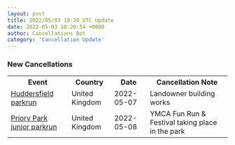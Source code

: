 ```yaml
---
layout: post
title: 2022/05/03 18:20 UTC Update
date: 2022-05-03 18:20:54 +0000
author: Cancellations Bot
category: 'Cancellation Update'
---
```


<h3>New Cancellations</h3>
<div class='hscrollable'>
<table style='width: 100%'>
    <tr>
        <th>Event</th>
        <th>Country</th>
        <th>Date</th>
        <th>Cancellation Note</th>
    </tr>
    <tr>
        <td><a href="https://www.parkrun.org.uk/huddersfield">Huddersfield parkrun</a></td>
        <td>United Kingdom</td>
        <td>2022-05-07</td>
        <td>Landowner building works</td>
    </tr>
    <tr>
        <td><a href="https://www.parkrun.org.uk/priorypark-juniors">Priory Park junior parkrun</a></td>
        <td>United Kingdom</td>
        <td>2022-05-08</td>
        <td>YMCA Fun Run & Festival taking place in the park</td>
    </tr>
</table>
</div>
